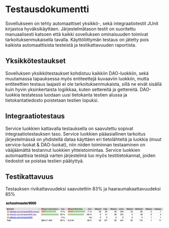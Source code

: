 # Testausdokumentti

Sovellukseen on tehty automaattiset yksikkö-, sekä integraatiotestit JUnit kirjastoa hyväksikäyttäen. 
Järjestelmätason testit on suoritettu manuaalisesti katsoen että kaikki sovelluksen ominaisuuden toimivat tarkoituksenmukaisella tavalla. Käyttöliittymän testaus on jätetty pois kaikista automaattisista testeistä ja testikattavuuden raportista.

## Yksikkötestaukset

Sovelluksen yksikkötestaukset kohdistuu kaikkiin DAO-luokkiin, sekä muutamassa tapauksessa myös entiteettejä kuvaaviin luokkiin, mutta entiteettien testaus laajasti ei ole tarkoituksenmukaista, sillä ne eivät sisällä kuin hyvin yksinkertaista logiikkaa, kuten settereitä ja gettereitä. DAO-luokkia testatessa luodaan uusi tietokanta testien alussa ja tietokantatiedosto poistetaan testien lopuksi.

## Integraatiotestaus

Service luokkien kattavalla testauksella on saavutettu sopivat integraatiotestauksen taso. Service luokkien pääasiallinen tarkoitus järjestelmässä on yhdistellä dataa käyttäen eri tietolähteitä ja luokkia (muut service-luokat & DAO-luokat), niin niiden toiminnan testaaminen on vääjäämättä testannut luokkien yhteistoimintaa. Service luokkien automaattisia testejä varten järjestelmä luo myös testitietokannat, joiden tiedostot se poistaa testien päätyttyä.

## Testikattavuus

Testauksen rivikattavuudeksi saavutettiin 83% ja haaraumakaattavuudeksi 85%

<img alt="luokkakaavio" src="https://github.com/anttiollikkala/ot-harjoitustyo/blob/master/dokumentaatio/img/testikattavuus.png?raw=true">  

